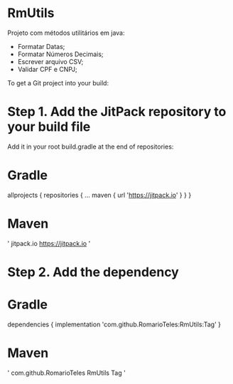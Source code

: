 # RmUtils
Projeto com métodos utilitários em java:
- Formatar Datas;
- Formatar Números Decimais;
- Escrever arquivo CSV;
- Validar CPF e CNPJ;

To get a Git project into your build:

# Step 1. Add the JitPack repository to your build file

Add it in your root build.gradle at the end of repositories:

# Gradle

allprojects {
  repositories {
    ...
    maven { url 'https://jitpack.io' }
  }
}

# Maven

'<repositories>
	<repository>
	    <id>jitpack.io</id>
	    <url>https://jitpack.io</url>
	</repository>
</repositories>'
  
  
# Step 2. Add the dependency

# Gradle

dependencies {
	        implementation 'com.github.RomarioTeles:RmUtils:Tag'
}

# Maven

'<dependency>
    <groupId>com.github.RomarioTeles</groupId>
    <artifactId>RmUtils</artifactId>
    <version>Tag</version>
</dependency>'


